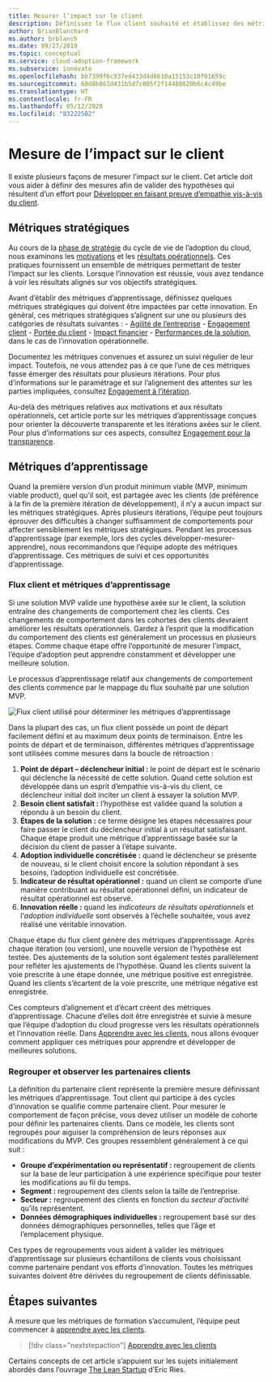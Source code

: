 ```yaml
---
title: Mesurer l’impact sur le client
description: Définissez le flux client souhaité et établissez des métriques d’apprentissage de façon à mesurer le comportement et l’adoption du client.
author: BrianBlanchard
ms.author: brblanch
ms.date: 09/27/2019
ms.topic: conceptual
ms.service: cloud-adoption-framework
ms.subservice: innovate
ms.openlocfilehash: bb7399f6c937ed433d4d8610a15153c10f01659c
ms.sourcegitcommit: 60d8b863d431b5d7c005f2f14488620b6c4c49be
ms.translationtype: HT
ms.contentlocale: fr-FR
ms.lasthandoff: 05/12/2020
ms.locfileid: "83222502"
---
```

# <a name="measure-for-customer-impact"></a>Mesure de l’impact sur le client

Il existe plusieurs façons de mesurer l’impact sur le client. Cet article doit vous aider à définir des mesures afin de valider des hypothèses qui résultent d’un effort pour [Développer en faisant preuve d’empathie vis-à-vis du client](./build.md).

## <a name="strategic-metrics"></a>Métriques stratégiques

Au cours de la [phase de stratégie](../../strategy/index.md) du cycle de vie de l’adoption du cloud, nous examinons les [motivations](../../strategy/motivations.md) et les [résultats opérationnels](../../strategy/business-outcomes/index.md). Ces pratiques fournissent un ensemble de métriques permettant de tester l’impact sur les clients. Lorsque l’innovation est réussie, vous avez tendance à voir les résultats alignés sur vos objectifs stratégiques.

Avant d’établir des métriques d’apprentissage, définissez quelques métriques stratégiques qui doivent être impactées par cette innovation. En général, ces métriques stratégiques s’alignent sur une ou plusieurs des catégories de résultats suivantes :
    - [Agilité de l’entreprise](../../strategy/business-outcomes/agility-outcomes.md)
    - [Engagement client](../../strategy/business-outcomes/engagement-outcomes.md)
    - [Portée du client](../../strategy/business-outcomes/reach-outcomes.md)
    - [Impact financier](../../strategy/business-outcomes/fiscal-outcomes.md)
    - [Performances de la solution](../../strategy/business-outcomes/fiscal-outcomes.md), dans le cas de l’innovation opérationnelle.

Documentez les métriques convenues et assurez un suivi régulier de leur impact. Toutefois, ne vous attendez pas à ce que l’une de ces métriques fasse émerger des résultats pour plusieurs itérations. Pour plus d’informations sur le paramétrage et sur l’alignement des attentes sur les parties impliquées, consultez [Engagement à l’itération](./index.md#commitment-to-iteration).

Au-delà des métriques relatives aux motivations et aux résultats opérationnels, cet article porte sur les métriques d’apprentissage conçues pour orienter la découverte transparente et les itérations axées sur le client. Pour plus d’informations sur ces aspects, consultez [Engagement pour la transparence](./index.md#commitment-to-transparency).

## <a name="learning-metrics"></a>Métriques d’apprentissage

Quand la première version d’un produit minimum viable (MVP, minimum viable product), quel qu’il soit, est partagée avec les clients (de préférence à la fin de la première itération de développement), il n’y a aucun impact sur les métriques stratégiques. Après plusieurs itérations, l’équipe peut toujours éprouver des difficultés à changer suffisamment de comportements pour affecter sensiblement les métriques stratégiques. Pendant les processus d’apprentissage (par exemple, lors des cycles développer-mesurer-apprendre), nous recommandons que l’équipe adopte des métriques d’apprentissage. Ces métriques de suivi et ces opportunités d’apprentissage.

### <a name="customer-flow-and-learning-metrics"></a>Flux client et métriques d’apprentissage

Si une solution MVP valide une hypothèse axée sur le client, la solution entraîne des changements de comportement chez les clients. Ces changements de comportement dans les cohortes des clients devraient améliorer les résultats opérationnels. Gardez à l’esprit que la modification du comportement des clients est généralement un processus en plusieurs étapes. Comme chaque étape offre l’opportunité de mesurer l’impact, l’équipe d’adoption peut apprendre constamment et développer une meilleure solution.

Le processus d’apprentissage relatif aux changements de comportement des clients commence par le mappage du flux souhaité par une solution MVP.

![Flux client utilisé pour déterminer les métriques d’apprentissage](../../_images/innovate/customer-flow-learning-metrics.png)

Dans la plupart des cas, un flux client possède un point de départ facilement défini et au maximum deux points de terminaison. Entre les points de départ et de terminaison, différentes métriques d’apprentissage sont utilisées comme mesures dans la boucle de rétroaction :

1. **Point de départ – déclencheur initial :** le point de départ est le scénario qui déclenche la nécessité de cette solution. Quand cette solution est développée dans un esprit d’empathie vis-à-vis du client, ce déclencheur initial doit inciter un client à essayer la solution MVP.
2. **Besoin client satisfait :** l’hypothèse est validée quand la solution a répondu à un besoin du client.
3. **Étapes de la solution :** ce terme désigne les étapes nécessaires pour faire passer le client du déclencheur initial à un résultat satisfaisant. Chaque étape produit une métrique d’apprentissage basée sur la décision du client de passer à l’étape suivante.
4. **Adoption individuelle concrétisée :** quand le déclencheur se présente de nouveau, si le client choisit encore la solution répondant à ses besoins, l’adoption individuelle est concrétisée.
5. **Indicateur de résultat opérationnel :** quand un client se comporte d’une manière contribuant au résultat opérationnel défini, un indicateur de résultat opérationnel est observé.
6. **Innovation réelle :** quand les _indicateurs de résultats opérationnels_ et l’_adoption individuelle_ sont observés à l’échelle souhaitée, vous avez réalisé une véritable innovation.

Chaque étape du flux client génère des métriques d’apprentissage. Après chaque itération (ou version), une nouvelle version de l’hypothèse est testée. Des ajustements de la solution sont également testés parallèlement pour refléter les ajustements de l’hypothèse. Quand les clients suivent la voie prescrite à une étape donnée, une métrique positive est enregistrée. Quand les clients s’écartent de la voie prescrite, une métrique négative est enregistrée.

Ces compteurs d’alignement et d’écart créent des métriques d’apprentissage. Chacune d’elles doit être enregistrée et suivie à mesure que l’équipe d’adoption du cloud progresse vers les résultats opérationnels et l’innovation réelle. Dans [Apprendre avec les clients](./learn.md), nous allons évoquer comment appliquer ces métriques pour apprendre et développer de meilleures solutions.

### <a name="group-and-observe-customer-partners"></a>Regrouper et observer les partenaires clients

La définition du partenaire client représente la première mesure définissant les métriques d’apprentissage. Tout client qui participe à des cycles d’innovation se qualifie comme partenaire client. Pour mesurer le comportement de façon précise, vous devez utiliser un modèle de cohorte pour définir les partenaires clients. Dans ce modèle, les clients sont regroupés pour aiguiser la compréhension de leurs réponses aux modifications du MVP. Ces groupes ressemblent généralement à ce qui suit :

- **Groupe d’expérimentation ou représentatif :** regroupement de clients sur la base de leur participation à une expérience spécifique pour tester les modifications au fil du temps.
- **Segment :** regroupement des clients selon la taille de l’entreprise.
- **Secteur :** regroupement des clients en fonction du _secteur d’activité_ qu’ils représentent.
- **Données démographiques individuelles :** regroupement basé sur des données démographiques personnelles, telles que l’âge et l’emplacement physique.

Ces types de regroupements vous aident à valider les métriques d’apprentissage sur plusieurs échantillons de clients vous choisissant comme partenaire pendant vos efforts d’innovation. Toutes les métriques suivantes doivent être dérivées du regroupement de clients définissable.

## <a name="next-steps"></a>Étapes suivantes

À mesure que les métriques de formation s’accumulent, l’équipe peut commencer à [apprendre avec les clients](./learn.md).

> [!div class="nextstepaction"]
> [Apprendre avec les clients](./learn.md)

<!-- cSpell:ignore Ries -->

Certains concepts de cet article s’appuient sur les sujets initialement abordés dans l’ouvrage [The Lean Startup](http://theleanstartup.com/book) d’Eric Ries.
